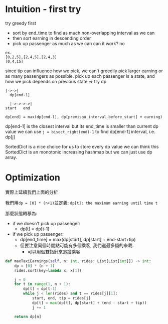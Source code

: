 # Intuition - first try

try greedy first

- sort by end_time to find as much non-overlapping interval as we can
- then sort earning in descending order
- pick up passenger as much as we can
can it work? no
```
ex.
[0,2,5],[2,4,5],[2,4,3]
[0,4,15]
```

since tip can influence how we pick, we can't greedily pick larger earning or as many passengers as possible.
pick up each passenger is a state, and how we pick depends on previous state
=> try dp

```
|->->|
  dp[end-1]

  |->->->->|
start   end
```

`dp[end] = max(dp[end-1], dp[previsou_interval_before_start] + earning)`

dp[end-1] is the closest interval but its end_time is smaller than current dp value
we can use `j = bisect_right(end)-1` to find dp[end-1] interval, i.e. dp[j]

SortedDict is a nice choice for us to store every dp value
we can think this SortedDict is an monotonic increasing hashmap
but we can just use dp array.

# Optimization

實際上延續我們上面的分析

我們用`dp = [0] * (n+1)`並定義:
`dp[t]: the maximum earning until time t `

那麼狀態轉移為:
- if we doesn't pick up passenger:
  - dp[t] = dp[t-1]
- if we pick up passenger:
  - dp[end_time] = max(dp[start], dp[start] + end-start+tip)
  - 但要注意同個時間點可能有多個乘客, 我們選最多錢的來載.
    - 可以用個雙指針來追蹤乘客
    

```py
def maxTaxiEarnings(self, n: int, rides: List[List[int]]) -> int:
    dp = [0] * (n + 1)
    rides.sort(key=lambda x: x[1])

    j = 0
    for t in range(1, n + 1):
        dp[t] = dp[t-1]
        while j < len(rides) and t == rides[j][1]:
            start, end, tip = rides[j]
            dp[t] = max(dp[t], dp[start] + (end - start + tip))
            j += 1

    return dp[n]
```